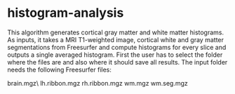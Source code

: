 # histogram-analysis

This algorithm generates cortical gray matter and white matter histograms. As inputs, it takes a MRI T1-weighted image, cortical white and gray matter segmentations from Freesurfer and compute histograms for every slice and outputs a single averaged histogram. First the user has to select the folder where the files are and also where it should save all results. The input folder needs the following Freesurfer files:

brain.mgz\\
lh.ribbon.mgz
rh.ribbon.mgz
wm.mgz
wm.seg.mgz
